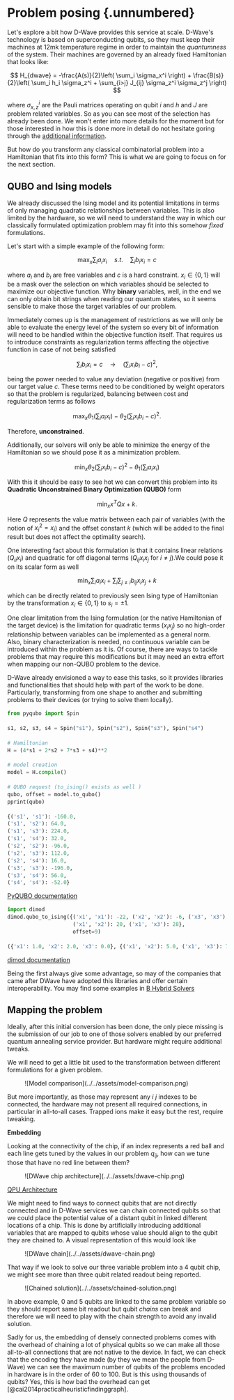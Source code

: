 # Problem posing {.unnumbered}

Let's explore a bit how D-Wave provides this service at scale. D-Wave's technology is based on superconducting qubits, so they must keep their machines at 12mk temperature regime in order to maintain the _quantumness_ of the system. Their machines are governed by an already fixed Hamiltonian that looks like:

$$
H_{dwave} = -\frac{A(s)}{2}\left( \sum_i \sigma_x^i \right) + \frac{B(s)}{2}\left( \sum_i h_i \sigma_z^i + \sum_{i>j} J_{ij} \sigma_z^i \sigma_z^j \right)
$$

where $\sigma_{x,z}^i$ are the Pauli matrices operating on qubit $i$ and $h$ and $J$ are problem related variables. So as you can see most of the selection has already been done. We won't enter into more details for the moment but for those interested in how this is done more in detail do not hesitate goring through the [additional information](https://docs.dwavesys.com/docs/latest/c_qpu_annealing.html).

But how do you transform any classical combinatorial problem into a Hamiltonian that fits into this form? This is what we are going to focus on for the next section.

## QUBO and Ising models

We already discussed the Ising model and its potential limitations in terms of only managing quadratic relationships between variables. This is also limited by the hardware, so we will need to understand the way in which our classically formulated optimization problem may fit into this somehow _fixed_ formulations.

Let's start with a simple example of the following form:

$$
\max_x \sum_i a_i x_i \quad
s.t. \quad \sum_i b_i x_i = c
$$

where $a_i$ and $b_i$ are free variables and $c$ is a hard constraint. $x_i \in \{0, 1\}$ will be a mask over the selection on which variables should be selected to maximize our objective function. Why **binary** variables, well, in the end we can only obtain bit strings when reading our quantum states, so it seems sensible to make those the target variables of our problem.

Immediately comes up is the management of restrictions as we will only be able to evaluate the energy level of the system so every bit of information will need to be handled within the objective function itself. That requires us to introduce constraints as regularization terms affecting the objective function in case of not being satisfied

$$
\sum_i b_i x_i = c \quad \rightarrow \quad \left( \sum_i x_i b_i - c\right)^2,
$$

being the power needed to value any deviation (negative or positive) from our target value $c$. These terms need to be conditioned by weight operators so that the problem is regularized, balancing between cost and regularization terms as follows

$$
\max_x \theta_1 \left( \sum_i a_i x_i \right) - \theta_2 \left( \sum_i x_i b_i - c\right)^2.
$$

Therefore, **unconstrained**.

Additionally, our solvers will only be able to minimize the energy of the Hamiltonian so we should pose it as a minimization problem.

$$
\min_x \theta_2 \left( \sum_i x_i b_i - c\right)^2 - \theta_1 \left( \sum_i a_i x_i \right)
$$

With this it should be easy to see hot we can convert this problem into its **Quadratic Unconstrained Binary Optimization (QUBO)** form

$$
\min_x x^TQx + k.
$$

Here $Q$ represents the value matrix between each pair of variables (with the notion of $x_i^2 = x_i$) and the offset constant $k$ (which will be added to the final result but does not affect the optimality search). 

One interesting fact about this formulation is that it contains linear relations ($Q_{ii}x_i$) and quadratic for off diagonal terms ($Q_{ij}x_ix_j \text{ for } i\ne j$).We could pose it on its scalar form as well

$$
\min_x \sum_i a_i x_i + \sum_i \sum_{j\ne i} b_{ij} x_i x_j + k
$$

which can be directly related to previously seen Ising type of Hamiltonian by the transformation $x_i \in \{0,1\}$ to $s_i = \pm 1$.

One clear limitation from the Ising formulation (or the native Hamiltonian of the target device) is the limitation for quadratic terms ($x_ix_j$) so no high-order relationship between variables can be implemented as a general norm. Also, binary characterization is needed, no continuous variable can be introduced within the problem as it is. Of course, there are ways to tackle problems that may require this modifications but it may need an extra effort when mapping our non-QUBO problem to the device.

D-Wave already envisioned a way to ease this tasks, so it provides libraries and functionalities that should help with part of the work to be done. Particularly, transforming from one shape to another and submitting problems to their devices (or trying to solve them locally).

```py
from pyqubo import Spin

s1, s2, s3, s4 = Spin("s1"), Spin("s2"), Spin("s3"), Spin("s4")

# Hamiltonian
H = (4*s1 + 2*s2 + 7*s3 + s4)**2

# model creation
model = H.compile()

# QUBO request (to_ising() exists as well )
qubo, offset = model.to_qubo()
pprint(qubo)

{('s1', 's1'): -160.0,
('s1', 's2'): 64.0,
('s1', 's3'): 224.0,
('s1', 's4'): 32.0,
('s2', 's2'): -96.0,
('s2', 's3'): 112.0,
('s2', 's4'): 16.0,
('s3', 's3'): -196.0,
('s3', 's4'): 56.0,
('s4', 's4'): -52.0}

```
[PyQUBO documentation](https://pyqubo.readthedocs.io/en/latest/)

```py
import dimod
dimod.qubo_to_ising({('x1', 'x1'): -22, ('x2', 'x2'): -6, ('x3', 'x3'): -14,
                     ('x1', 'x2'): 20, ('x1', 'x3'): 28},
                     offset=9)

({'x1': 1.0, 'x2': 2.0, 'x3': 0.0}, {('x1', 'x2'): 5.0, ('x1', 'x3'): 7.0}, 0.0)

```

[dimod documentation](https://docs.ocean.dwavesys.com/en/stable/docs_dimod/)

Being the first always give some advantage, so may of the companies that came after DWave have adopted this libraries and offer certain interoperability. You may find some examples in [B Hybrid Solvers](../../hybridsolvers.ipynb)

## Mapping the problem

Ideally, after this initial conversion has been done, the only piece missing is the submission of our job to one of those solvers enabled by our preferred quantum annealing service provider. But hardware might require additional tweaks.

We will need to get a little bit used to the transformation between different formulations for a given problem.
<figure markdown>
![Model comparison](../../assets/model-comparison.png)
</figure>

But more importantly, as those may represent any $i$ $j$ indexes to be connected, the hardware may not present all required connections, in particular in all-to-all cases. Trapped ions make it easy but the rest, require tweaking.

**Embedding**

Looking at the connectivity of the chip, if an index represents a red ball and each line gets tuned by the values in our problem $q_{ij}$, how can we tune those that have no red line between them?

<figure markdown>
![DWave chip architecture](../../assets/dwave-chip.png)
</figure>

[QPU Architecture](https://docs.dwavesys.com/docs/latest/c_gs_4.html#getting-started-topologies)

We might need to find ways to connect qubits that are not directly connected and in D-Wave services we can chain connected qubits so that we could place the potential value of a distant qubit in linked different locations of a chip. This is done by artificially introducing additional variables that are mapped to qubits whose value should align to the qubit they are chained to. A visual representation of this would look like

<figure markdown>
![DWave chain](../../assets/dwave-chain.png)
</figure>

That way if we look to solve our three variable problem into a 4 qubit chip, we might see more than three qubit related readout being reported.

<figure markdown>
![Chained solution](../../assets/chained-solution.png)
</figure>

In above example, 0 and 5 qubits are linked to the same problem variable so they should report same bit readout but qubit _chains_ can break and therefore we will need to play with the chain strength to avoid any invalid solution.

Sadly for us, the embedding of densely connected problems comes with the overhead of chaining a lot of physical qubits so we can make all those all-to-all connections that are not native to the device. In fact, we can check that the encoding they have made (by they we mean the people from D-Wave) we can see the maximum number of qubits of the problems encoded in hardware is in the order of 60 to 100. But is this using thousands of qubits? Yes, this is how bad the overhead can get [@cai2014practicalheuristicfindinggraph].
